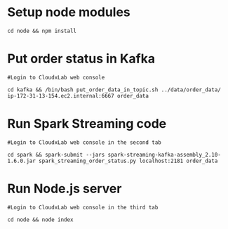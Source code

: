 # Setup node modules
```
cd node && npm install
```

# Put order status in Kafka

    #Login to CloudxLab web console

    cd kafka && /bin/bash put_order_data_in_topic.sh ../data/order_data/ ip-172-31-13-154.ec2.internal:6667 order_data


# Run Spark Streaming code

    #Login to CloudxLab web console in the second tab

    cd spark && spark-submit --jars spark-streaming-kafka-assembly_2.10-1.6.0.jar spark_streaming_order_status.py localhost:2181 order_data


# Run Node.js server

    #Login to CloudxLab web console in the third tab

    cd node && node index
